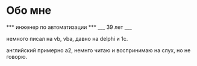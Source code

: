 # Обо мне

*** инженер по автоматизации ***
___ 39 лет ___

немного писал на vb, vba, давно на delphi и 1с.

английский примерно a2, немнго читаю и воспринимаю на слух, но не говорю.
